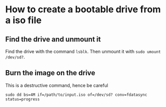 # How to create a bootable drive from a iso file
## Find the drive and unmount it
Find the drive with the command `lsblk`. Then unmount it with `sudo umount /dev/sd?`.

## Burn the image on the drive
This is a destructive command, hence be careful

`sudo dd bs=4M if=/path/to/input.iso of=/dev/sd? conv=fdatasync status=progress`
